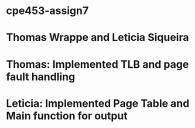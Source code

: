 # cpe453-assign7
# Thomas Wrappe and Leticia Siqueira
# Thomas: Implemented TLB and page fault handling
# Leticia: Implemented Page Table and Main function for output
